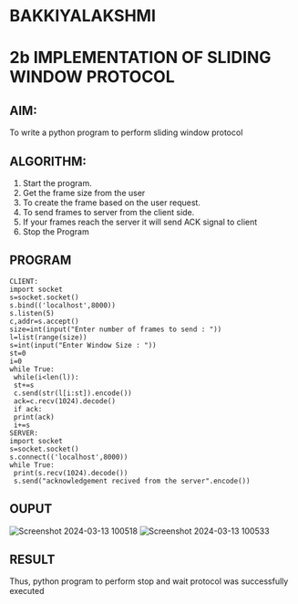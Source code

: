 # BAKKIYALAKSHMI
# 2b IMPLEMENTATION OF SLIDING WINDOW PROTOCOL
## AIM:
To write a python program to perform sliding window protocol

## ALGORITHM:
1. Start the program.
2. Get the frame size from the user
3. To create the frame based on the user request.
4. To send frames to server from the client side.
5. If your frames reach the server it will send ACK signal to client
6. Stop the Program
## PROGRAM
```
CLIENT:
import socket
s=socket.socket()
s.bind(('localhost',8000))
s.listen(5)
c,addr=s.accept()
size=int(input("Enter number of frames to send : "))
l=list(range(size))
s=int(input("Enter Window Size : "))
st=0
i=0
while True:
 while(i<len(l)):
 st+=s
 c.send(str(l[i:st]).encode())
 ack=c.recv(1024).decode()
 if ack:
 print(ack)
 i+=s
SERVER:
import socket
s=socket.socket()
s.connect(('localhost',8000))
while True: 
 print(s.recv(1024).decode())
 s.send("acknowledgement recived from the server".encode())
```
## OUPUT
![Screenshot 2024-03-13 100518](https://github.com/Bakkiyalakshmiethiraj/2b_SLIDING_WINDOW_PROTOCOL/assets/144870983/3bc721cd-f81b-4eff-91d6-7a3c81403e78)
![Screenshot 2024-03-13 100533](https://github.com/Bakkiyalakshmiethiraj/2b_SLIDING_WINDOW_PROTOCOL/assets/144870983/0abf4abf-4ec4-4c6e-b33a-014ec2475c11)

## RESULT
Thus, python program to perform stop and wait protocol was successfully executed
